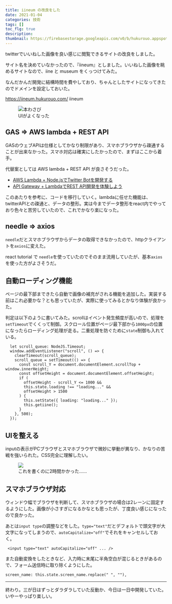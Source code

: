 ```yaml
---
title: iineum の改良をした
date: 2021-01-04
categories: 技術
tags: []
toc_flg: true
description: 
thumbnail: https://firebasestorage.googleapis.com/v0/b/hukurouo.appspot.com/o/images%2Frapture_20210105011003.png?alt=media&token=6a051899-c7a0-458a-b643-e8d38a5b6767
---
```


twitterでいいねした画像を良い感じに閲覧できるサイトの改良をしました。

サイト名を決めていなかったので、『iineum』としました。いいねした画像を眺めるサイトなので、iine と museum をくっつけてみた。

なんだかんだ開発に結構時間を費やしており、ちゃんとしたサイトになってきたのでドメインを設定しておいた。

https://iineum.hukurouo.com/
iineum

<figure><img
        src="https://firebasestorage.googleapis.com/v0/b/hukurouo.appspot.com/o/images%2Frapture_20210105011003.png?alt=media&token=6a051899-c7a0-458a-b643-e8d38a5b6767"
        alt="本わさび"
        title="本わさび"
      /><figcaption>UIがよくなった</figcaption></figure>

## GAS => AWS lambda + REST API
GASのウェブAPIは仕様としてかなり制限があり、スマホブラウザから疎通することが出来なかった。スマホ対応は確実にしたかったので、まずはここから着手。

代替案としては AWS lambda + REST API が良さそうだった。

- [AWS Lambda + Node.jsでTwitter Botを開発する](http://ykubot.com/2017/08/28/lambda-nodejs-twitter/)
- [API Gateway + LambdaでREST API開発を体験しよう](https://qiita.com/tamura_CD/items/46ba8a2f3bfd5484843f)

このあたりを参考に、コードを移行していく。lambdaに任せた機能は、twitterAPIとの疎通と、データの整形。実は今までデータ整形をreact内でやっており色々と苦労していたので、これでかなり楽になった。

## needle => axios
`needle`だとスマホブラウザからデータの取得できなかったので、httpクライアントを`axios`に変えた。

react tutorial で `needle`を使っていたのでそのまま流用していたが、基本`axios`を使った方がよさそうだ。

## 自動ローディング機能

ページの最下部まできたら自動で画像の補充がされる機能を追加した。実装する前はこれ必要かな？とも思っていたが、実際に使ってみるとかなり体験が良かった。

判定は以下のように書いてみた。scrollはイベント発生頻度が高いので、処理を`setTimeout`でくくって制御。スクロール位置がページ最下部から`1000px`の位置になったらローディング処理が走る。二重処理を防ぐために`state`制御も入れている。

~~~ts{}[]
  let scroll_queue: NodeJS.Timeout;
  window.addEventListener("scroll", () => {
    clearTimeout(scroll_queue);
    scroll_queue = setTimeout(() => {
      const scroll_Y = document.documentElement.scrollTop + window.innerHeight;
      const offsetHeight = document.documentElement.offsetHeight;
      if (
        offsetHeight - scroll_Y <= 1000 &&
        this.state.loading !== "loading..." &&
        offsetHeight > 1500
      ) {
        this.setState({ loading: "loading..." });
        this.getiine();
      }
    }, 500);
  });
~~~

## UIを整える

inputの表示がPCブラウザとスマホブラウザで微妙に挙動が異なり、かなりの苦戦を強いられた。CSS完全に理解したい。

<figure><img src="https://firebasestorage.googleapis.com/v0/b/hukurouo.appspot.com/o/images%2Frapture_20210105020125.png?alt=media&token=e32ffc41-2340-4bee-854c-154e6048cc59"><figcaption>これを書くのに2時間かかった......</figcaption></figure>

## スマホブラウザ対応

ウィンドウ幅でブラウザを判断して、スマホブラウザの場合は2レーンに固定するようにした。画像が小さすぎになるかなとも思ったが、丁度良い感じになったので良かった。

あとは`input type`の調整などをした。`type="text"`だとデフォルトで頭文字が大文字になってしまうので、`autoCapitalize="off"`でそれをキャンセルしておく。

~~~ts{}[]
 <input type="text" autoCapitalize="off" ... />
~~~

また自動変換をしたときなど、入力時に末尾に半角空白が混じるときがあるので、フォーム送信時に取り除くようにした。

~~~ts{}[]
screen_name: this.state.screen_name.replace(" ", ""),
~~~

----------


終わり。三が日はずっとダラダラしていた反動か、今日は一日中開発していた。いやーやっぱり楽しい。